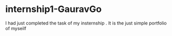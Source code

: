 # internship1-GauravGo
I had just completed the task of  my insternship . It is the just simple portfolio of myseilf
